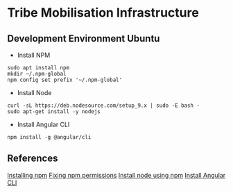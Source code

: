 # Tribe Mobilisation Infrastructure


## Development Environment Ubuntu


- Install NPM


```
sudo apt install npm
mkdir ~/.npm-global
npm config set prefix '~/.npm-global'
```

- Install Node

```
curl -sL https://deb.nodesource.com/setup_9.x | sudo -E bash -
sudo apt-get install -y nodejs
```

- Install Angular CLI

```
npm install -g @angular/cli
```

## References

[Installing npm](https://github.com/angular/angular-cli/blob/master/README.md)
[Fixing npm permissions](https://docs.npmjs.com/getting-started/fixing-npm-permissions)
[Install node using npm](https://nodejs.org/en/download/package-manager)
[Install Angular CLI](https://github.com/angular/angular-cli/blob/master/README.md#installation)

